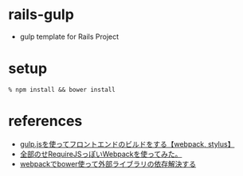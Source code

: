 rails-gulp
==========

* gulp template for Rails Project

# setup

```
% npm install && bower install
```

# references

* [gulp.jsを使ってフロントエンドのビルドをする【webpack, stylus】](http://yutapon.hatenablog.com/entry/2014/12/06/123000)
* [全部のせRequireJSっぽいWebpackを使ってみた。](http://qiita.com/shn/items/7bd544a39ee7ac858669)
* [webpackでbower使って外部ライブラリの依存解決する](http://qiita.com/mizchi/items/674c76104e1a0f8a68f4)
